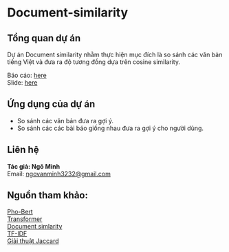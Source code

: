# Document-similarity
## Tổng quan dự án
Dự án Document similarity nhằm thực hiện mục đích là so sánh các văn bản tiếng Việt và đưa ra độ tương đồng dựa trên cosine similarity.

Báo cáo: [here](https://colab.research.google.com/drive/19j3lZHpnklFQBIEcSYCdkPbvJ5s1mdai?usp=sharing)  
Slide: [here](https://www.overleaf.com/read/dvbgvdhgfdcf)

## Ứng dụng của dự án
- So sánh các văn bản đưa ra gợi ý.
- So sánh các các bài báo giống nhau đưa ra gợi ý cho người dùng.

## Liên hệ
<b> Tác giả: Ngô Minh </b>  
Email:  <ngovanminh3232@gmail.com>

## Nguồn tham khảo:

[Pho-Bert](https://github.com/VinAIResearch/PhoBERT)  
[Transformer ](https://arxiv.org/abs/1706.03762v5)  
[Document simlarity](https://medium.com/analytics-vidhya/best-nlp-algorithms-to-get-document-similarity-a5559244b23b)  
[TF-IDF](https://viblo.asia/p/tf-idf-term-frequency-inverse-document-frequency-JQVkVZgKkyd)  
[Giải thuật Jaccard](https://viblo.asia/p/giai-thuat-jaccard-djeZ1P9GKWz)